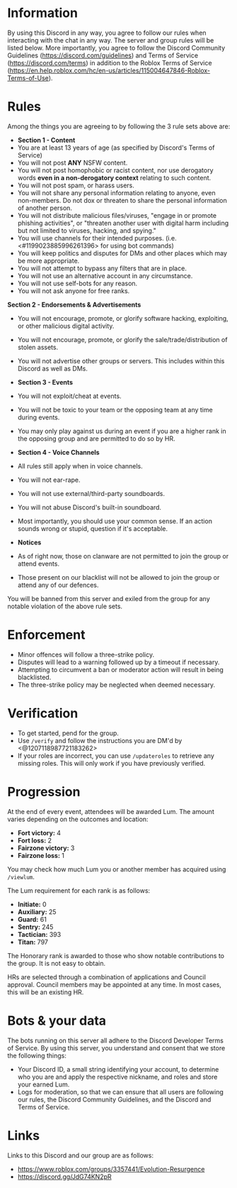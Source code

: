 # Information
By using this Discord in any way, you agree to follow our rules when interacting with the chat in any way. The server and group rules will be listed below. More importantly, you agree to follow the Discord Community Guidelines (https://discord.com/guidelines) and Terms of Service (https://discord.com/terms) in addition to the Roblox Terms of Service (https://en.help.roblox.com/hc/en-us/articles/115004647846-Roblox-Terms-of-Use).

# Rules
Among the things you are agreeing to by following the 3 rule sets above are:
- **Section 1 - Content**
- You are at least 13 years of age (as specified by Discord's Terms of Service)
- You will not post **ANY** NSFW content.
- You will not post homophobic or racist content, nor use derogatory words **even in a non-derogatory context** relating to such content.
- You will not post spam, or harass users.
- You will not share any personal information relating to anyone, even non-members. Do not dox or threaten to share the personal information of another person.
- You will not distribute malicious files/viruses, "engage in or promote phishing activities", or "threaten another user with digital harm including but not limited to viruses, hacking, and spying."
- You will use channels for their intended purposes. (i.e. <#1199023885996261396> for using bot commands)
- You will keep politics and disputes for DMs and other places which may be more appropriate.
- You will not attempt to bypass any filters that are in place.
- You will not use an alternative account in any circumstance.
- You will not use self-bots for any reason.
- You will not ask anyone for free ranks.

**Section 2 - Endorsements & Advertisements**
- You will not encourage, promote, or glorify software hacking, exploiting, or other malicious digital activity.
- You will not encourage, promote, or glorify the sale/trade/distribution of stolen assets.
- You will not advertise other groups or servers. This includes within this Discord as well as DMs.

- **Section 3 - Events**
- You will not exploit/cheat at events.
- You will not be toxic to your team or the opposing team at any time during events.
- You may only play against us during an event if you are a higher rank in the opposing group and are permitted to do so by HR.

- **Section 4 - Voice Channels**
- All rules still apply when in voice channels.
- You will not ear-rape.
- You will not use external/third-party soundboards.
- You will not abuse Discord's built-in soundboard.

- Most importantly, you should use your common sense. If an action sounds wrong or stupid, question if it's acceptable.

- **Notices**
- As of right now, those on clanware are not permitted to join the group or attend events.
- Those present on our blacklist will not be allowed to join the group or attend any of our defences.

You will be banned from this server and exiled from the group for any notable violation of the above rule sets.

# Enforcement
- Minor offences will follow a three-strike policy.
- Disputes will lead to a warning followed up by a timeout if necessary.
- Attempting to circumvent a ban or moderator action will result in being blacklisted.
- The three-strike policy may be neglected when deemed necessary.

# Verification
- To get started, pend for the group.
- Use `/verify` and follow the instructions you are DM'd by <@1207118987721183262>
- If your roles are incorrect, you can use `/updateroles` to retrieve any missing roles. This will only work if you have previously verified.

# Progression
At the end of every event, attendees will be awarded Lum. The amount varies depending on the outcomes and location:
- **Fort victory:** 4
- **Fort loss:** 2
- **Fairzone victory:** 3
- **Fairzone loss:** 1

You may check how much Lum you or another member has acquired using `/viewlum`.

The Lum requirement for each rank is as follows:
- **Initiate:** 0
- **Auxiliary:** 25
- **Guard:** 61
- **Sentry:** 245
- **Tactician:** 393
- **Titan:** 797

The Honorary rank is awarded to those who show notable contributions to the group. It is not easy to obtain.

HRs are selected through a combination of applications and Council approval.
Council members may be appointed at any time. In most cases, this will be an existing HR.

# Bots & your data
The bots running on this server all adhere to the Discord Developer Terms of Service. By using this server, you understand and consent that we store the following things:
- Your Discord ID, a small string identifying your account, to determine who you are and apply the respective nickname, and roles and store your earned Lum.
- Logs for moderation, so that we can ensure that all users are following our rules, the Discord Community Guidelines, and the Discord and Terms of Service.

# Links
Links to this Discord and our group are as follows:
- https://www.roblox.com/groups/3357441/Evolution-Resurgence
- https://discord.gg/JdG74KN2pR
